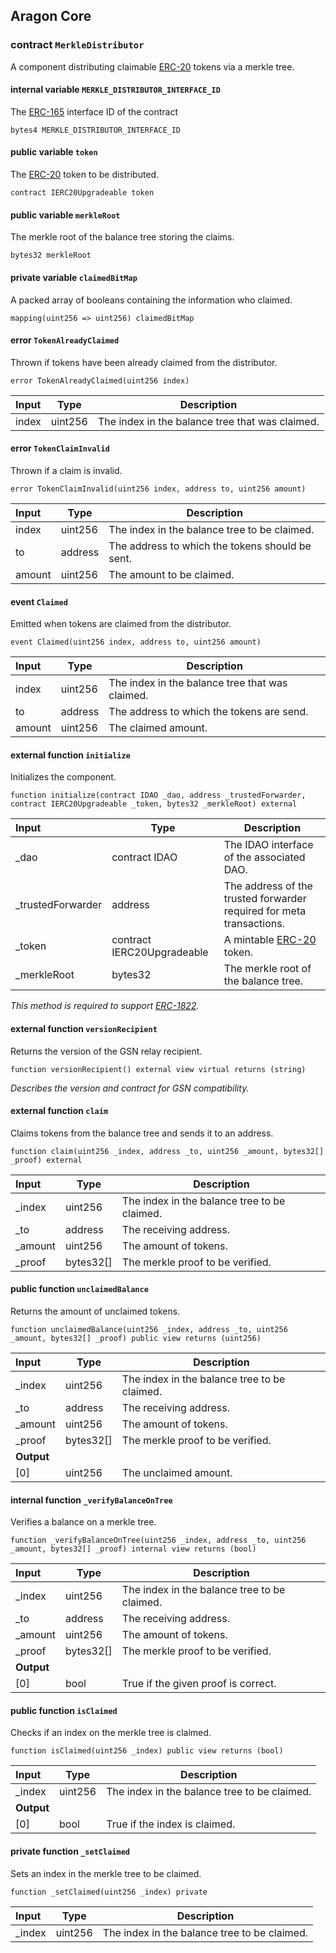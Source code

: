 ## Aragon Core

###  contract `MerkleDistributor`

A component distributing claimable [ERC-20](https://eips.ethereum.org/EIPS/eip-20) tokens via a merkle tree.

#### internal variable `MERKLE_DISTRIBUTOR_INTERFACE_ID`

The [ERC-165](https://eips.ethereum.org/EIPS/eip-165) interface ID of the contract

```solidity
bytes4 MERKLE_DISTRIBUTOR_INTERFACE_ID 
```

#### public variable `token`

The [ERC-20](https://eips.ethereum.org/EIPS/eip-20) token to be distributed.

```solidity
contract IERC20Upgradeable token 
```

#### public variable `merkleRoot`

The merkle root of the balance tree storing the claims.

```solidity
bytes32 merkleRoot 
```

#### private variable `claimedBitMap`

A packed array of booleans containing the information who claimed.

```solidity
mapping(uint256 => uint256) claimedBitMap 
```

####  error `TokenAlreadyClaimed`

Thrown if tokens have been already claimed from the distributor.

```solidity
error TokenAlreadyClaimed(uint256 index) 
```

| Input | Type | Description |
|:----- | ---- | ----------- |
| index | uint256 | The index in the balance tree that was claimed. |

####  error `TokenClaimInvalid`

Thrown if a claim is invalid.

```solidity
error TokenClaimInvalid(uint256 index, address to, uint256 amount) 
```

| Input | Type | Description |
|:----- | ---- | ----------- |
| index | uint256 | The index in the balance tree to be claimed. |
| to | address | The address to which the tokens should be sent. |
| amount | uint256 | The amount to be claimed. |

####  event `Claimed`

Emitted when tokens are claimed from the distributor.

```solidity
event Claimed(uint256 index, address to, uint256 amount) 
```

| Input | Type | Description |
|:----- | ---- | ----------- |
| index | uint256 | The index in the balance tree that was claimed. |
| to | address | The address to which the tokens are send. |
| amount | uint256 | The claimed amount. |

#### external function `initialize`

Initializes the component.

```solidity
function initialize(contract IDAO _dao, address _trustedForwarder, contract IERC20Upgradeable _token, bytes32 _merkleRoot) external 
```

| Input | Type | Description |
|:----- | ---- | ----------- |
| _dao | contract IDAO | The IDAO interface of the associated DAO. |
| _trustedForwarder | address | The address of the trusted forwarder required for meta transactions. |
| _token | contract IERC20Upgradeable | A mintable [ERC-20](https://eips.ethereum.org/EIPS/eip-20) token. |
| _merkleRoot | bytes32 | The merkle root of the balance tree. |

*This method is required to support [ERC-1822](https://eips.ethereum.org/EIPS/eip-1822).*

#### external function `versionRecipient`

Returns the version of the GSN relay recipient.

```solidity
function versionRecipient() external view virtual returns (string) 
```

*Describes the version and contract for GSN compatibility.*

#### external function `claim`

Claims tokens from the balance tree and sends it to an address.

```solidity
function claim(uint256 _index, address _to, uint256 _amount, bytes32[] _proof) external 
```

| Input | Type | Description |
|:----- | ---- | ----------- |
| _index | uint256 | The index in the balance tree to be claimed. |
| _to | address | The receiving address. |
| _amount | uint256 | The amount of tokens. |
| _proof | bytes32[] | The merkle proof to be verified. |

#### public function `unclaimedBalance`

Returns the amount of unclaimed tokens.

```solidity
function unclaimedBalance(uint256 _index, address _to, uint256 _amount, bytes32[] _proof) public view returns (uint256) 
```

| Input | Type | Description |
|:----- | ---- | ----------- |
| _index | uint256 | The index in the balance tree to be claimed. |
| _to | address | The receiving address. |
| _amount | uint256 | The amount of tokens. |
| _proof | bytes32[] | The merkle proof to be verified. |
| **Output** | |
| [0] | uint256 | The unclaimed amount. |

#### internal function `_verifyBalanceOnTree`

Verifies a balance on a merkle tree.

```solidity
function _verifyBalanceOnTree(uint256 _index, address _to, uint256 _amount, bytes32[] _proof) internal view returns (bool) 
```

| Input | Type | Description |
|:----- | ---- | ----------- |
| _index | uint256 | The index in the balance tree to be claimed. |
| _to | address | The receiving address. |
| _amount | uint256 | The amount of tokens. |
| _proof | bytes32[] | The merkle proof to be verified. |
| **Output** | |
| [0] | bool | True if the given proof is correct. |

#### public function `isClaimed`

Checks if an index on the merkle tree is claimed.

```solidity
function isClaimed(uint256 _index) public view returns (bool) 
```

| Input | Type | Description |
|:----- | ---- | ----------- |
| _index | uint256 | The index in the balance tree to be claimed. |
| **Output** | |
| [0] | bool | True if the index is claimed. |

#### private function `_setClaimed`

Sets an index in the merkle tree to be claimed.

```solidity
function _setClaimed(uint256 _index) private 
```

| Input | Type | Description |
|:----- | ---- | ----------- |
| _index | uint256 | The index in the balance tree to be claimed. |

